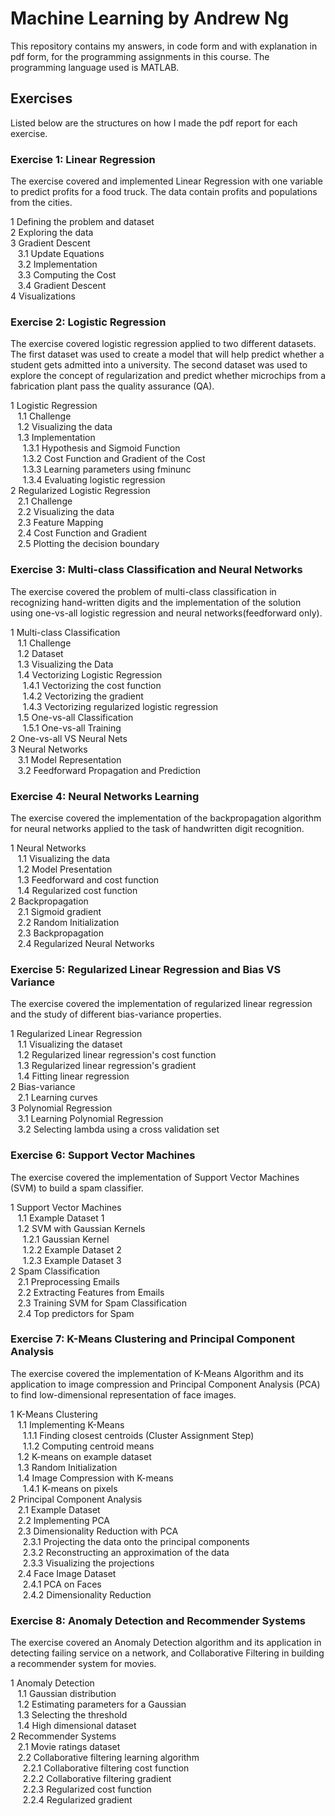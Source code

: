 # Machine Learning by Andrew Ng 
This repository contains my answers, in code form and with explanation in pdf form, for the programming assignments in this course. The programming language used is MATLAB.

## Exercises 
Listed below are the structures on how I made the pdf report for each exercise.

### Exercise 1: Linear Regression
The exercise covered and implemented Linear Regression with one variable to predict profits for a food truck. 
The data contain profits and populations from the cities.

1 Defining the problem and dataset <br>
2 Exploring the data <br>
3 Gradient Descent <br>
&nbsp;&nbsp; 3.1 Update Equations <br>
&nbsp;&nbsp; 3.2 Implementation <br>
&nbsp;&nbsp; 3.3 Computing the Cost <br>
&nbsp;&nbsp; 3.4 Gradient Descent <br>
4 Visualizations <br>

### Exercise 2: Logistic Regression
The exercise covered logistic regression applied to two different datasets. The first dataset was used to create a model that will help predict whether a student gets admitted into a university. The second dataset was used to explore the concept of regularization and predict whether microchips from a fabrication plant pass the quality assurance (QA).

1 Logistic Regression <br>
&nbsp;&nbsp; 1.1 Challenge <br>
&nbsp;&nbsp; 1.2 Visualizing the data <br>
&nbsp;&nbsp; 1.3 Implementation <br>
&nbsp;&nbsp;&nbsp;&nbsp; 1.3.1 Hypothesis and Sigmoid Function <br>
&nbsp;&nbsp;&nbsp;&nbsp; 1.3.2 Cost Function and Gradient of the Cost <br>
&nbsp;&nbsp;&nbsp;&nbsp; 1.3.3 Learning parameters using fminunc <br>
&nbsp;&nbsp;&nbsp;&nbsp; 1.3.4 Evaluating logistic regression <br>
2 Regularized Logistic Regression <br>
&nbsp;&nbsp; 2.1 Challenge <br>
&nbsp;&nbsp; 2.2 Visualizing the data <br>
&nbsp;&nbsp; 2.3 Feature Mapping <br>
&nbsp;&nbsp; 2.4 Cost Function and Gradient <br>
&nbsp;&nbsp; 2.5 Plotting the decision boundary <br>

### Exercise 3: Multi-class Classification and Neural Networks
The exercise covered the problem of multi-class classification in recognizing hand-written digits and the implementation of the solution using one-vs-all logistic regression and neural networks(feedforward only). 

1 Multi-class Classification <br>
&nbsp;&nbsp; 1.1 Challenge <br>
&nbsp;&nbsp; 1.2 Dataset <br>
&nbsp;&nbsp; 1.3 Visualizing the Data <br>
&nbsp;&nbsp; 1.4 Vectorizing Logistic Regression <br>
&nbsp;&nbsp;&nbsp;&nbsp; 1.4.1 Vectorizing the cost function <br>
&nbsp;&nbsp;&nbsp;&nbsp; 1.4.2 Vectorizing the gradient <br>
&nbsp;&nbsp;&nbsp;&nbsp; 1.4.3 Vectorizing regularized logistic regression <br>
&nbsp;&nbsp; 1.5 One-vs-all Classification <br>
&nbsp;&nbsp;&nbsp;&nbsp; 1.5.1 One-vs-all Training <br>
2 One-vs-all VS Neural Nets <br> 
3 Neural Networks <br>
&nbsp;&nbsp; 3.1 Model Representation <br>
&nbsp;&nbsp; 3.2 Feedforward Propagation and Prediction <br>

### Exercise 4: Neural Networks Learning
The exercise covered the implementation of the backpropagation algorithm for neural networks applied to the task of handwritten digit recognition. 

1 Neural Networks <br>
&nbsp;&nbsp; 1.1 Visualizing the data <br>
&nbsp;&nbsp; 1.2 Model Presentation <br>
&nbsp;&nbsp; 1.3 Feedforward and cost function <br>
&nbsp;&nbsp; 1.4 Regularized cost function <br>
2 Backpropagation <br>
&nbsp;&nbsp; 2.1 Sigmoid gradient <br>
&nbsp;&nbsp; 2.2 Random Initialization <br>
&nbsp;&nbsp; 2.3 Backpropagation <br>
&nbsp;&nbsp; 2.4 Regularized Neural Networks <br>

### Exercise 5: Regularized Linear Regression and Bias VS Variance
The exercise covered the implementation of regularized linear regression and the study of different bias-variance properties.

1 Regularized Linear Regression <br>
&nbsp;&nbsp; 1.1 Visualizing the dataset <br>
&nbsp;&nbsp; 1.2 Regularized linear regression's cost function <br>
&nbsp;&nbsp; 1.3 Regularized linear regression's gradient <br>
&nbsp;&nbsp; 1.4 Fitting linear regression <br>
2 Bias-variance <br>
&nbsp;&nbsp; 2.1 Learning curves <br>
3 Polynomial Regression <br>
&nbsp;&nbsp; 3.1 Learning Polynomial Regression <br>
&nbsp;&nbsp; 3.2 Selecting lambda using a cross validation set <br>

### Exercise 6: Support Vector Machines
The exercise covered the implementation of Support Vector Machines (SVM) to build a spam classifier.

1 Support Vector Machines <br>
&nbsp;&nbsp; 1.1 Example Dataset 1 <br>
&nbsp;&nbsp; 1.2 SVM with Gaussian Kernels <br>
&nbsp;&nbsp;&nbsp;&nbsp; 1.2.1 Gaussian Kernel <br>
&nbsp;&nbsp;&nbsp;&nbsp; 1.2.2 Example Dataset 2 <br>
&nbsp;&nbsp;&nbsp;&nbsp; 1.2.3 Example Dataset 3 <br>
2 Spam Classification <br>
&nbsp;&nbsp; 2.1 Preprocessing Emails <br>
&nbsp;&nbsp; 2.2 Extracting Features from Emails <br>
&nbsp;&nbsp; 2.3 Training SVM for Spam Classification <br>
&nbsp;&nbsp; 2.4 Top predictors for Spam <br>

### Exercise 7: K-Means Clustering and Principal Component Analysis
The exercise covered the implementation of K-Means Algorithm and its application to image compression and Principal Component Analysis (PCA) to find low-dimensional representation of face images.

1 K-Means Clustering <br>
&nbsp;&nbsp; 1.1 Implementing K-Means <br>
&nbsp;&nbsp;&nbsp;&nbsp; 1.1.1 Finding closest centroids (Cluster Assignment Step) <br>
&nbsp;&nbsp;&nbsp;&nbsp; 1.1.2 Computing centroid means <br>
&nbsp;&nbsp; 1.2 K-means on example dataset <br>
&nbsp;&nbsp; 1.3 Random Initialization <br>
&nbsp;&nbsp; 1.4 Image Compression with K-means <br>
&nbsp;&nbsp;&nbsp;&nbsp; 1.4.1 K-means on pixels <br>
2 Principal Component Analysis <br>
&nbsp;&nbsp; 2.1 Example Dataset <br>
&nbsp;&nbsp; 2.2 Implementing PCA <br>
&nbsp;&nbsp; 2.3 Dimensionality Reduction with PCA <br>
&nbsp;&nbsp;&nbsp;&nbsp; 2.3.1 Projecting the data onto the principal components <br>
&nbsp;&nbsp;&nbsp;&nbsp; 2.3.2 Reconstructing an approximation of the data <br>
&nbsp;&nbsp;&nbsp;&nbsp; 2.3.3 Visualizing the projections <br>
&nbsp;&nbsp; 2.4 Face Image Dataset <br>
&nbsp;&nbsp;&nbsp;&nbsp; 2.4.1 PCA on Faces <br>
&nbsp;&nbsp;&nbsp;&nbsp; 2.4.2 Dimensionality Reduction <br>

### Exercise 8: Anomaly Detection and Recommender Systems
The exercise covered an Anomaly Detection algorithm and its application in detecting failing service on a network, and Collaborative Filtering in building a recommender system for movies.

1 Anomaly Detection <br>
&nbsp;&nbsp; 1.1 Gaussian distribution <br>
&nbsp;&nbsp; 1.2 Estimating parameters for a Gaussian <br>
&nbsp;&nbsp; 1.3 Selecting the threshold <br>
&nbsp;&nbsp; 1.4 High dimensional dataset <br>
2 Recommender Systems <br>
&nbsp;&nbsp; 2.1 Movie ratings dataset <br>
&nbsp;&nbsp; 2.2 Collaborative filtering learning algorithm <br>
&nbsp;&nbsp;&nbsp;&nbsp; 2.2.1 Collaborative filtering cost function <br>
&nbsp;&nbsp;&nbsp;&nbsp; 2.2.2 Collaborative filtering gradient <br>
&nbsp;&nbsp;&nbsp;&nbsp; 2.2.3 Regularized cost function <br>
&nbsp;&nbsp;&nbsp;&nbsp; 2.2.4 Regularized gradient <br>
